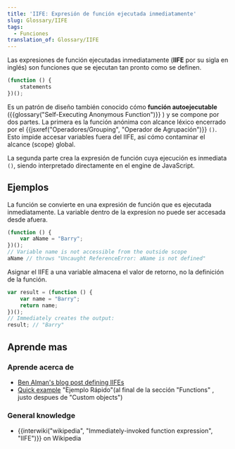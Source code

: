 ```yaml
---
title: 'IIFE: Expresión de función ejecutada inmediatamente'
slug: Glossary/IIFE
tags:
  - Funciones
translation_of: Glossary/IIFE
---
```


Las expresiones de función ejecutadas inmediatamente (**IIFE** por su sigla en inglés) son funciones que se ejecutan tan pronto como se definen.

```js
(function () {
    statements
})();
```

Es un patrón de diseño también conocido cómo **función autoejecutable** ({{glossary("Self-Executing Anonymous Function")}} ) y se compone por dos partes. La primera es la función anónima con alcance léxico encerrado por el {{jsxref("Operadores/Grouping", "Operador de Agrupación")}} `()`. Esto impide accesar variables fuera del IIFE, así cómo contaminar el alcance (scope) global.

La segunda parte crea la expresión de función cuya ejecución es inmediata `()`, siendo interpretado directamente en el engine de JavaScript.

## Ejemplos

La función se convierte en una expresión de función que es ejecutada inmediatamente. La variable dentro de la expresíon no puede ser accesada desde afuera.

```js
(function () {
    var aName = "Barry";
})();
// Variable name is not accessible from the outside scope
aName // throws "Uncaught ReferenceError: aName is not defined"
```

Asignar el IIFE a una variable almacena el valor de retorno, no la definición de la función.

```js
var result = (function () {
    var name = "Barry";
    return name;
})();
// Immediately creates the output:
result; // "Barry"
```

## Aprende mas

### Aprende acerca de

- [Ben Alman's blog post defining IIFEs](http://benalman.com/news/2010/11/immediately-invoked-function-expression/)
- [Quick example](/en-US/docs/Web/JavaScript/A_re-introduction_to_JavaScript#Functions) "Ejemplo Rápido"(al final de la sección "Functions" , justo despues de "Custom objects")

### General knowledge

- {{interwiki("wikipedia", "Immediately-invoked function expression", "IIFE")}} on Wikipedia
